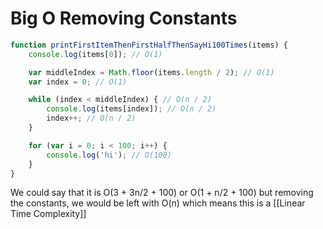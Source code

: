 # Big O Removing Constants
```js
function printFirstItemThenFirstHalfThenSayHi100Times(items) {
    console.log(items[0]); // O(1)

    var middleIndex = Math.floor(items.length / 2); // O(1)
    var index = 0; // O(1)

    while (index < middleIndex) { // O(n / 2)
        console.log(items[index]); // O(n / 2)
        index++; // O(n / 2)
    }

    for (var i = 0; i < 100; i++) {
        console.log('hi'); // O(100)
    }
}
```

We could say that it is O(3 + 3n/2 + 100) or O(1 + n/2 + 100) but removing the constants, we would be left with O(n) which means this is a [[Linear  Time Complexity]]


